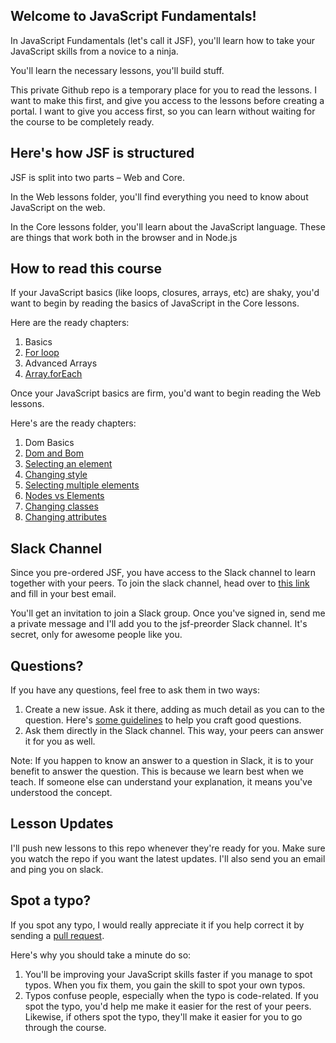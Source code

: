 ## Welcome to JavaScript Fundamentals!

In JavaScript Fundamentals (let's call it JSF), you'll learn how to take your JavaScript skills from a novice to a ninja.

You'll learn the necessary lessons, you'll build stuff.

This private Github repo is a temporary place for you to read the lessons. I want to make this first, and give you access to the lessons before creating a portal. I want to give you access first, so you can learn without waiting for the course to be completely ready.

## Here's how JSF is structured

JSF is split into two parts – Web and Core.

In the Web lessons folder, you'll find everything you need to know about JavaScript on the web.

In the Core lessons folder, you'll learn about the JavaScript language. These are things that work both in the browser and in Node.js

## How to read this course

If your JavaScript basics (like loops, closures, arrays, etc) are shaky, you'd want to begin by reading the basics of JavaScript in the Core lessons.

Here are the ready chapters:

1. Basics
  1. [For loop](core/01.basics/12.for-loops.md)
3. Advanced Arrays
  1. [Array.forEach](core/03.advanced-arrays/04.foreach.md)

Once your JavaScript basics are firm, you'd want to begin reading the Web lessons.

Here's are the ready chapters:

1. Dom Basics
  1. [Dom and Bom](lessons/02.dom-basics/01.dom-and-bom.md)
  2. [Selecting an element](lessons/02.dom-basics/02.seleting-an-element.md)
  3. [Changing style](lessons/02.dom-basics/03.changing-style.md)
  4. [Selecting multiple elements](lessons/04.dom-basics/02.selecting-multiple-elements.md)
  5. [Nodes vs Elements](lessons/02.dom-basics/05.nodes-vs-elements.md)
  6. [Changing classes](lessons/02.dom-basics/06.changing-classes.md)
  7. [Changing attributes](lessons/02.dom-basics/07.changing-attributes.md)

## Slack Channel

Since you pre-ordered JSF, you have access to the Slack channel to learn together with your peers. To join the slack channel, head over to [this link]() and fill in your best email.

You'll get an invitation to join a Slack group. Once you've signed in, send me a private message and I'll add you to the jsf-preorder Slack channel. It's secret, only for awesome people like you.

## Questions?

If you have any questions, feel free to ask them in two ways:

1. Create a new issue. Ask it there, adding as much detail as you can to the question. Here's [some guidelines](https://zellwk.com/blog/asking-questions/) to help you craft good questions.
2. Ask them directly in the Slack channel. This way, your peers can answer it for you as well.

Note: If you happen to know an answer to a question in Slack, it is to your benefit to answer the question. This is because we learn best when we teach. If someone else can understand your explanation, it means you've understood the concept.

## Lesson Updates

I'll push new lessons to this repo whenever they're ready for you. Make sure you watch the repo if you want the latest updates. I'll also send you an email and ping you on slack.

## Spot a typo?

If you spot any typo, I would really appreciate it if you help correct it by sending a [pull request](https://help.github.com/articles/creating-a-pull-request/).

Here's why you should take a minute do so:

1. You'll be improving your JavaScript skills faster if you manage to spot typos. When you fix them, you gain the skill to spot your own typos.
2. Typos confuse people, especially when the typo is code-related. If you spot the typo, you'd help me make it easier for the rest of your peers. Likewise, if others spot the typo, they'll make it easier for you to go through the course.
